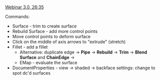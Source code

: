 [Webinar 3.0, 26:35](https://www.youtube.com/watch?v=XLW5ftU34-U&t=4275s)

Commands:
- Surface - trim to create surface 
- Rebuild Surface - add more control points
- Move control points to deform surface
-  Click on the middle of axis arrows to "extrude" (stretch)
- Fillet - add a fillet
	- Alternative: duplicate edge -> **Pipe** -> **Rebuild** -> **Trim** -> **Blend Surface** and **ChainEdge** -> 
	- EMap - evaluate the surface
- DocumentProperties - view -> shaded -> backface settings: change to spot dc'd surfaces
